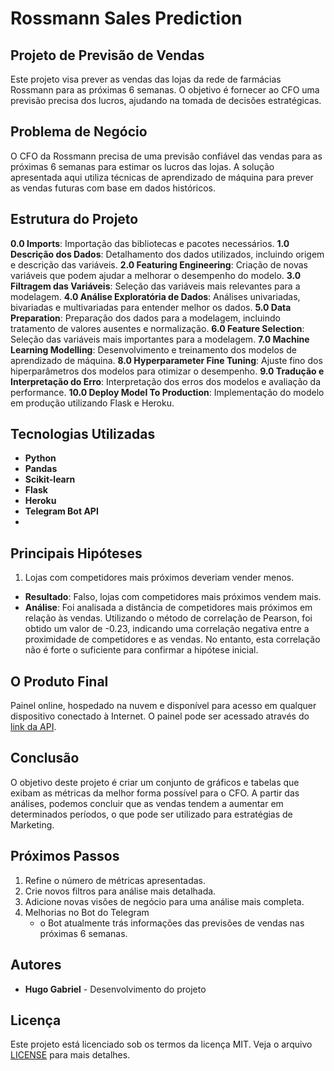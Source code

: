 # Rossmann Sales Prediction 

## Projeto de Previsão de Vendas 
Este projeto visa prever as vendas das lojas da rede de farmácias Rossmann para as próximas 6 semanas. O objetivo é fornecer ao CFO uma previsão precisa dos lucros, ajudando na tomada de decisões estratégicas. 

## Problema de Negócio 
O CFO da Rossmann precisa de uma previsão confiável das vendas para as próximas 6 semanas para estimar os lucros das lojas. A solução apresentada aqui utiliza técnicas de aprendizado de máquina para prever as vendas futuras com base em dados históricos. 

## Estrutura do Projeto 
**0.0 Imports**: Importação das bibliotecas e pacotes necessários.
**1.0 Descrição dos Dados**: Detalhamento dos dados utilizados, incluindo origem e descrição das variáveis.
**2.0 Featuring Engineering**: Criação de novas variáveis que podem ajudar a melhorar o desempenho do modelo.
**3.0 Filtragem das Variáveis**: Seleção das variáveis mais relevantes para a modelagem.
**4.0 Análise Exploratória de Dados**: Análises univariadas, bivariadas e multivariadas para entender melhor os dados.
**5.0 Data Preparation**: Preparação dos dados para a modelagem, incluindo tratamento de valores ausentes e normalização.
**6.0 Feature Selection**: Seleção das variáveis mais importantes para a modelagem.
**7.0 Machine Learning Modelling**: Desenvolvimento e treinamento dos modelos de aprendizado de máquina.
**8.0 Hyperparameter Fine Tuning**: Ajuste fino dos hiperparâmetros dos modelos para otimizar o desempenho.
**9.0 Tradução e Interpretação do Erro**: Interpretação dos erros dos modelos e avaliação da performance.
**10.0 Deploy Model To Production**: Implementação do modelo em produção utilizando Flask e Heroku.

## Tecnologias Utilizadas 
- **Python**
- **Pandas**
- **Scikit-learn**
- **Flask**
- **Heroku**
- **Telegram Bot API**
- 
## Principais Hipóteses 
1. Lojas com competidores mais próximos deveriam vender menos.
  - **Resultado**: Falso, lojas com competidores mais próximos vendem mais.
  - **Análise**: Foi analisada a distância de competidores mais próximos em relação às vendas. Utilizando o método de correlação de Pearson, foi obtido um valor de -0.23, indicando uma correlação negativa entre a proximidade de competidores e as vendas. No entanto, esta correlação não é forte o suficiente para confirmar a hipótese inicial.

## O Produto Final 
Painel online, hospedado na nuvem e disponível para acesso em qualquer dispositivo conectado à Internet. O painel pode ser acessado através do [link da API](https://rossmann-model-hg-7d38cfc390fb.herokuapp.com/rossmann/predict).

## Conclusão 
O objetivo deste projeto é criar um conjunto de gráficos e tabelas que exibam as métricas da melhor forma possível para o CFO. A partir das análises, podemos concluir que as vendas tendem a aumentar em determinados períodos, o que pode ser utilizado para estratégias de Marketing.

## Próximos Passos 
1. Refine o número de métricas apresentadas.
2. Crie novos filtros para análise mais detalhada.
3. Adicione novas visões de negócio para uma análise mais completa.
4. Melhorias no Bot do Telegram
   - o Bot atualmente trás informações das previsões de vendas nas próximas 6 semanas.

## Autores 
- **Hugo Gabriel** - Desenvolvimento do projeto

## Licença 
Este projeto está licenciado sob os termos da licença MIT. Veja o arquivo [LICENSE](LICENSE) para mais detalhes.

